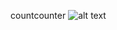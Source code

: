 countcounter
![alt text](https://lh3.googleusercontent.com/1-lIJdfDW3Et-J6Ed0Olc94263PMzmJg2XgEoqzXUQEyZzWCEog_aS9ImiFSDQrgRhE4MhzU0JwNmcZXQfw=s700#w=1080&h=1920)
